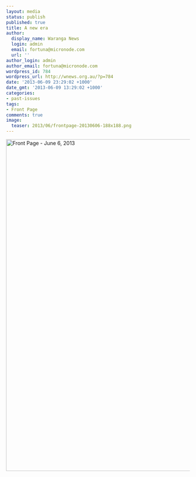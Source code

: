 ```yaml
---
layout: media
status: publish
published: true
title: A new era
author:
  display_name: Waranga News
  login: admin
  email: fortuna@micronode.com
  url: ''
author_login: admin
author_email: fortuna@micronode.com
wordpress_id: 784
wordpress_url: http://wnews.org.au/?p=784
date: '2013-06-09 23:29:02 +1000'
date_gmt: '2013-06-09 13:29:02 +1000'
categories:
- past-issues
tags:
- Front Page
comments: true
image:
  teaser: 2013/06/frontpage-20130606-188x188.png
---
```


<a href="{{ site.url }}/images/2013/06/frontpage-20130606.pdf"><img class="alignnone size-full wp-image-782" alt="Front Page - June 6, 2013" src="{{ site.url }}/images/2013/06/frontpage-20130606.png" width="624" height="907" /></a>
